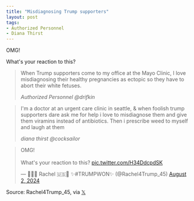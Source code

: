 ```yaml
---
title: "Misdiagnosing Trump supporters"
layout: post
tags:
- Authorized Personnel
- Diana Thirst
---
```


OMG!

What's your reaction to this?

> When Trump supporters come to my office at the Mayo Clinic, I love misdiagnosing their healthy pregnancies as ectopic so they have to abort their white fetuses.
>
> <cite>Authorized Personnel @drifkin</cite>

> I'm a doctor at an urgent care clinic in seattle, & when foolish trump supporters dare ask me for help i love to misdiagnose them and give them viramins instead of antibiotics. Then i prescribe weed to myself and laugh at them
>
> <cite>diana thirst @cocksailor</cite>

<blockquote class="twitter-tweet"><p lang="en" dir="ltr">OMG!<br><br>What&#39;s your reaction to this? <a href="https://t.co/H34DdcpdSK">pic.twitter.com/H34DdcpdSK</a></p>&mdash; 🗽🇺🇸 Rachel 🇺🇸🗽 ✨#TRUMPWON✨ (@Rachel4Trump_45) <a href="https://twitter.com/Rachel4Trump_45/status/1819461259403972633?ref_src=twsrc%5Etfw">August 2, 2024</a></blockquote> <script async src="https://platform.twitter.com/widgets.js" charset="utf-8"></script>

Source: Rachel4Trump_45, via [𝕏](https://x.com)

